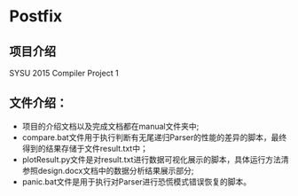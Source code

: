 # Postfix

## 项目介绍
SYSU 2015 Compiler Project 1


## 文件介绍：

* 项目的介绍文档以及完成文档都在manual文件夹中;
* compare.bat文件用于执行判断有无尾递归Parser的性能的差异的脚本，最终得到的结果存储于文件result.txt中；
* plotResult.py文件是对result.txt进行数据可视化展示的脚本，具体运行方法清参照design.docx文档中的数据分析结果展示部分;
* panic.bat文件是用于执行对Parser进行恐慌模式错误恢复的脚本。



